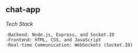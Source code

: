 ## chat-app

*Tech Stack*
```
-Backend: Node.js, Express, and Socket.IO
-Frontend: HTML, CSS, and JavaScript
-Real-time Communication: WebSockets (Socket.IO)
